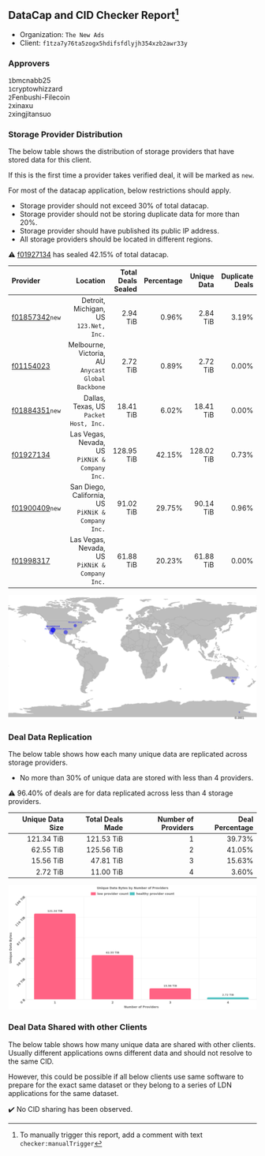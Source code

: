 ## DataCap and CID Checker Report[^1]
 - Organization: `The New Ads`
 - Client: `f1tza7y76ta5zogx5hdifsfdlyjh354xzb2awr33y`
### Approvers
`1`bmcnabb25<br/>`1`cryptowhizzard<br/>`2`Fenbushi-Filecoin<br/>`2`xinaxu<br/>`2`xingjitansuo

### Storage Provider Distribution
The below table shows the distribution of storage providers that have stored data for this client.

If this is the first time a provider takes verified deal, it will be marked as `new`.

For most of the datacap application, below restrictions should apply.
 - Storage provider should not exceed 30% of total datacap.
 - Storage provider should not be storing duplicate data for more than 20%.
 - Storage provider should have published its public IP address.
 - All storage providers should be located in different regions.

⚠️ [f01927134](https://filfox.info/en/address/f01927134) has sealed 42.15% of total datacap.

| Provider                                                    |                                              Location | Total Deals Sealed | Percentage | Unique Data | Duplicate Deals |
| :---------------------------------------------------------- | ----------------------------------------------------: | -----------------: | ---------: | ----------: | --------------: |
| [f01857342](https://filfox.info/en/address/f01857342)`new`  |             Detroit, Michigan, US<br/>`123.Net, Inc.` |           2.94 TiB |      0.96% |    2.84 TiB |           3.19% |
| [f01154023](https://filfox.info/en/address/f01154023)       | Melbourne, Victoria, AU<br/>`Anycast Global Backbone` |           2.72 TiB |      0.89% |    2.72 TiB |           0.00% |
| [f01884351](https://filfox.info/en/address/f01884351)`new`  |             Dallas, Texas, US<br/>`Packet Host, Inc.` |          18.41 TiB |      6.02% |   18.41 TiB |           0.00% |
| [f01927134](https://filfox.info/en/address/f01927134)       |     Las Vegas, Nevada, US<br/>`PiKNiK & Company Inc.` |         128.95 TiB |     42.15% |  128.02 TiB |           0.73% |
| [f01900409](https://filfox.info/en/address/f01900409)`new`  | San Diego, California, US<br/>`PiKNiK & Company Inc.` |          91.02 TiB |     29.75% |   90.14 TiB |           0.96% |
| [f01998317](https://filfox.info/en/address/f01998317)       |     Las Vegas, Nevada, US<br/>`PiKNiK & Company Inc.` |          61.88 TiB |     20.23% |   61.88 TiB |           0.00% |

![Provider Distribution](https://raw.githubusercontent.com/data-preservation-programs/filplus-checker-assets/main/filecoin-project/filecoin-plus-large-datasets/issues/464/1674727478219.png)
### Deal Data Replication
The below table shows how each many unique data are replicated across storage providers.
- No more than 30% of unique data are stored with less than 4 providers.

⚠️ 96.40% of deals are for data replicated across less than 4 storage providers.

| Unique Data Size | Total Deals Made | Number of Providers | Deal Percentage |
| ---------------: | ---------------: | ------------------: | --------------: |
|       121.34 TiB |       121.53 TiB |                   1 |          39.73% |
|        62.55 TiB |       125.56 TiB |                   2 |          41.05% |
|        15.56 TiB |        47.81 TiB |                   3 |          15.63% |
|         2.72 TiB |        11.00 TiB |                   4 |           3.60% |

![Replication Distribution](https://raw.githubusercontent.com/data-preservation-programs/filplus-checker-assets/main/filecoin-project/filecoin-plus-large-datasets/issues/464/1674727479000.png)
### Deal Data Shared with other Clients
The below table shows how many unique data are shared with other clients.
Usually different applications owns different data and should not resolve to the same CID.

However, this could be possible if all below clients use same software to prepare for the exact same dataset or they belong to a series of LDN applications for the same dataset.

✔️ No CID sharing has been observed.

[^1]: To manually trigger this report, add a comment with text `checker:manualTrigger`
